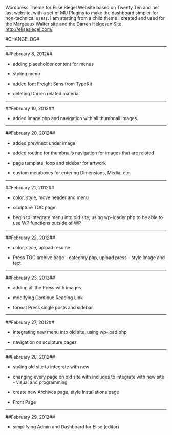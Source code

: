 Wordpress Theme for Elise Siegel Website based on Twenty Ten and her last website, with a set of MU Plugins to make the dashboard simpler for non-technical users. I am starting from a child theme I created and used for the Margeaux Walter site and the Darren Helgesen Site 
http://elisesiegel.com/  

#CHANGELOG#

***   

##February 8, 2012##

- adding placeholder content for menus

- styling menu

- added font Freight Sans from TypeKit

- deleting Darren related material

***

##February 10, 2012##

- added image.php and navigation with all thumbnail images.

***

##February 20, 2012##

- added prev/next under image 

- added routine for thumbnails navigation for images that are related

- page template, loop and sidebar for artwork

- custom metaboxes for entering Dimensions, Media, etc.

***

##February 21, 2012##

- color, style, move header and menu

- sculpture TOC page

- begin to integrate menu into old site, using wp-loader.php to be able to use WP functions outside of WP

***

##February 22, 2012##

- color, style, upload resume

- Press TOC archive page - category.php, upload press - style image and text   

***    

##February 23, 2012##

- adding all the Press with images

- modifying Continue Reading Link

- format Press single posts and sidebar 

***    


##February 27, 2012##

- integrating new menu into old site, using wp-load.php

- navigation on sculpture pages   


***    


##February 28, 2012##

- styling old site to integrate with new

- changing every page on old site with includes to integrate with new site - visual and programming

- create new Archives page, style Installations page 

- Front Page  



***    


##February 29, 2012##

- simplifying Admin and Dashboard for Elise (editor)